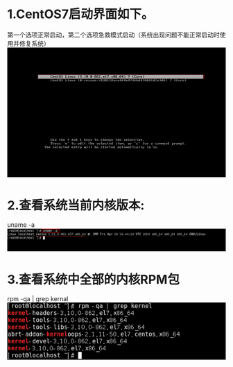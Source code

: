 # 1.CentOS7启动界面如下。  
  第一个选项正常启动，第二个选项急救模式启动（系统出现问题不能正常启动时使用并修复系统）
![](https://github.com/weixiaozheqingfu/learning/blob/master/CentOS%207/%E5%9B%BE%E5%BA%93/2.%E5%BC%80%E6%9C%BA%E7%95%8C%E9%9D%A2%E5%87%BA%E7%8E%B0%E5%A4%9A%E4%B8%AA%E9%80%89%E9%A1%B9.md/%E9%80%9Atoon%E6%88%AA%E5%9B%BE20180620131531.png)

# 2.查看系统当前内核版本:
  uname -a
  ![](https://github.com/weixiaozheqingfu/learning/blob/master/CentOS%207/%E5%9B%BE%E5%BA%93/2.%E5%BC%80%E6%9C%BA%E7%95%8C%E9%9D%A2%E5%87%BA%E7%8E%B0%E5%A4%9A%E4%B8%AA%E9%80%89%E9%A1%B9.md/%E5%BE%AE%E4%BF%A1%E6%88%AA%E5%9B%BE_20180620134213.png)
 
# 3.查看系统中全部的内核RPM包
  rpm -qa | grep kernal  
  ![](https://github.com/weixiaozheqingfu/learning/blob/master/CentOS%207/%E5%9B%BE%E5%BA%93/2.%E5%BC%80%E6%9C%BA%E7%95%8C%E9%9D%A2%E5%87%BA%E7%8E%B0%E5%A4%9A%E4%B8%AA%E9%80%89%E9%A1%B9.md/%E5%BE%AE%E4%BF%A1%E6%88%AA%E5%9B%BE_20180620135432.png)

  

